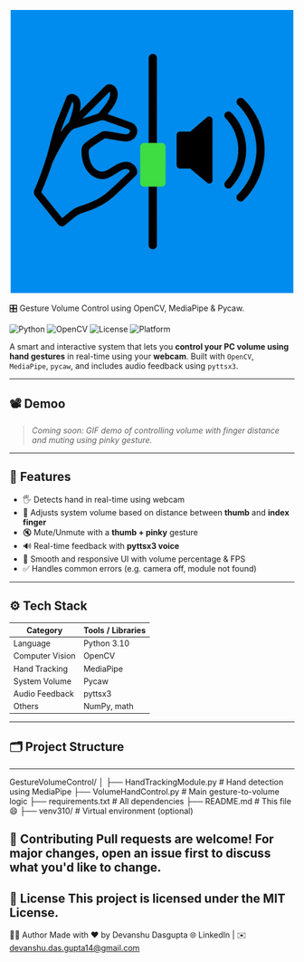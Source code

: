 <p align="center">
  <img src="preview.png" width="500"/>
</p>
🎛️ Gesture Volume Control using OpenCV, MediaPipe & Pycaw.

![Python](https://img.shields.io/badge/Python-3.10-blue?logo=python)
![OpenCV](https://img.shields.io/badge/OpenCV-4.0+-red?logo=opencv)
![License](https://img.shields.io/badge/License-MIT-green)
![Platform](https://img.shields.io/badge/Platform-Windows-lightgrey)

A smart and interactive system that lets you **control your PC volume using hand gestures** in real-time using your **webcam**. Built with `OpenCV`, `MediaPipe`, `pycaw`, and includes audio feedback using `pyttsx3`.

---

## 📽️ Demoo

> _Coming soon: GIF demo of controlling volume with finger distance and muting using pinky gesture._

---

## 🚀 Features

- 🖐️ Detects hand in real-time using webcam
- 📏 Adjusts system volume based on distance between **thumb** and **index finger**
- 🔇 Mute/Unmute with a **thumb + pinky** gesture
- 🔊 Real-time feedback with **pyttsx3 voice**
- 🎯 Smooth and responsive UI with volume percentage & FPS
- ✅ Handles common errors (e.g. camera off, module not found)

---

## ⚙️ Tech Stack

| Category       | Tools / Libraries |
|----------------|-------------------|
| Language       | Python 3.10        |
| Computer Vision| OpenCV             |
| Hand Tracking  | MediaPipe          |
| System Volume  | Pycaw              |
| Audio Feedback | pyttsx3            |
| Others         | NumPy, math        |

---

## 🗂️ Project Structure


---
GestureVolumeControl/ │ ├── HandTrackingModule.py # Hand detection using MediaPipe ├── VolumeHandControl.py # Main gesture-to-volume logic ├── requirements.txt # All dependencies ├── README.md # This file 😄 ├── venv310/ # Virtual environment (optional)

🤝 Contributing
Pull requests are welcome! For major changes, open an issue first to discuss what you'd like to change.
---
🧾 License
This project is licensed under the MIT License.
---
🧑‍💻 Author
Made with ❤️ by Devanshu Dasgupta
🌐 LinkedIn | ✉️ devanshu.das.gupta14@gmail.com

